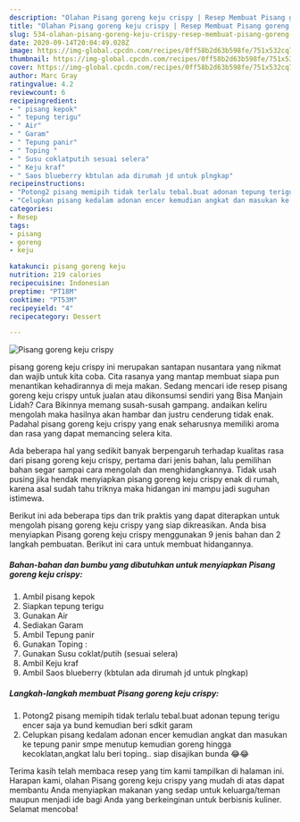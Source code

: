 ```yaml
---
description: "Olahan Pisang goreng keju crispy | Resep Membuat Pisang goreng keju crispy Yang Bikin Ngiler"
title: "Olahan Pisang goreng keju crispy | Resep Membuat Pisang goreng keju crispy Yang Bikin Ngiler"
slug: 534-olahan-pisang-goreng-keju-crispy-resep-membuat-pisang-goreng-keju-crispy-yang-bikin-ngiler
date: 2020-09-14T20:04:49.028Z
image: https://img-global.cpcdn.com/recipes/0ff58b2d63b598fe/751x532cq70/pisang-goreng-keju-crispy-foto-resep-utama.jpg
thumbnail: https://img-global.cpcdn.com/recipes/0ff58b2d63b598fe/751x532cq70/pisang-goreng-keju-crispy-foto-resep-utama.jpg
cover: https://img-global.cpcdn.com/recipes/0ff58b2d63b598fe/751x532cq70/pisang-goreng-keju-crispy-foto-resep-utama.jpg
author: Marc Gray
ratingvalue: 4.2
reviewcount: 6
recipeingredient:
- " pisang kepok"
- " tepung terigu"
- " Air"
- " Garam"
- " Tepung panir"
- " Toping "
- " Susu coklatputih sesuai selera"
- " Keju kraf"
- " Saos blueberry kbtulan ada dirumah jd untuk plngkap"
recipeinstructions:
- "Potong2 pisang memipih tidak terlalu tebal.buat adonan tepung terigu encer saja ya bund kemudian beri sdkit garam"
- "Celupkan pisang kedalam adonan encer kemudian angkat dan masukan ke tepung panir smpe menutup kemudian goreng hingga kecoklatan,angkat lalu beri toping.. siap disajikan bunda 😂😂"
categories:
- Resep
tags:
- pisang
- goreng
- keju

katakunci: pisang goreng keju 
nutrition: 219 calories
recipecuisine: Indonesian
preptime: "PT18M"
cooktime: "PT53M"
recipeyield: "4"
recipecategory: Dessert

---
```



![Pisang goreng keju crispy](https://img-global.cpcdn.com/recipes/0ff58b2d63b598fe/751x532cq70/pisang-goreng-keju-crispy-foto-resep-utama.jpg)


pisang goreng keju crispy ini merupakan santapan nusantara yang nikmat dan wajib untuk kita coba. Cita rasanya yang mantap membuat siapa pun menantikan kehadirannya di meja makan.
Sedang mencari ide resep pisang goreng keju crispy untuk jualan atau dikonsumsi sendiri yang Bisa Manjain Lidah? Cara Bikinnya memang susah-susah gampang. andaikan keliru mengolah maka hasilnya akan hambar dan justru cenderung tidak enak. Padahal pisang goreng keju crispy yang enak seharusnya memiliki aroma dan rasa yang dapat memancing selera kita.



Ada beberapa hal yang sedikit banyak berpengaruh terhadap kualitas rasa dari pisang goreng keju crispy, pertama dari jenis bahan, lalu pemilihan bahan segar sampai cara mengolah dan menghidangkannya. Tidak usah pusing jika hendak menyiapkan pisang goreng keju crispy enak di rumah, karena asal sudah tahu triknya maka hidangan ini mampu jadi suguhan istimewa.


Berikut ini ada beberapa tips dan trik praktis yang dapat diterapkan untuk mengolah pisang goreng keju crispy yang siap dikreasikan. Anda bisa menyiapkan Pisang goreng keju crispy menggunakan 9 jenis bahan dan 2 langkah pembuatan. Berikut ini cara untuk membuat hidangannya.

<!--inarticleads1-->

##### Bahan-bahan dan bumbu yang dibutuhkan untuk menyiapkan Pisang goreng keju crispy:

1. Ambil  pisang kepok
1. Siapkan  tepung terigu
1. Gunakan  Air
1. Sediakan  Garam
1. Ambil  Tepung panir
1. Gunakan  Toping :
1. Gunakan  Susu coklat/putih (sesuai selera)
1. Ambil  Keju kraf
1. Ambil  Saos blueberry (kbtulan ada dirumah jd untuk plngkap)




<!--inarticleads2-->

##### Langkah-langkah membuat Pisang goreng keju crispy:

1. Potong2 pisang memipih tidak terlalu tebal.buat adonan tepung terigu encer saja ya bund kemudian beri sdkit garam
1. Celupkan pisang kedalam adonan encer kemudian angkat dan masukan ke tepung panir smpe menutup kemudian goreng hingga kecoklatan,angkat lalu beri toping.. siap disajikan bunda 😂😂




Terima kasih telah membaca resep yang tim kami tampilkan di halaman ini. Harapan kami, olahan Pisang goreng keju crispy yang mudah di atas dapat membantu Anda menyiapkan makanan yang sedap untuk keluarga/teman maupun menjadi ide bagi Anda yang berkeinginan untuk berbisnis kuliner. Selamat mencoba!
